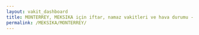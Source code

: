 ```yaml
---
layout: vakit_dashboard
title: MONTERREY, MEKSIKA için iftar, namaz vakitleri ve hava durumu - ilçe/eyalet seç
permalink: /MEKSIKA/MONTERREY/
---
```


<script type="text/javascript">
  var GLOBAL_COUNTRY = 'MEKSIKA';
  var GLOBAL_CITY = 'MONTERREY';
  var GLOBAL_STATE = '';
  var lat = 72;
  var lon = 21;
</script>
